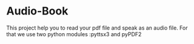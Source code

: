 # Audio-Book
This project help  you to read your pdf file and speak as an audio file.  For that we use two python modules :pyttsx3 and  pyPDF2

